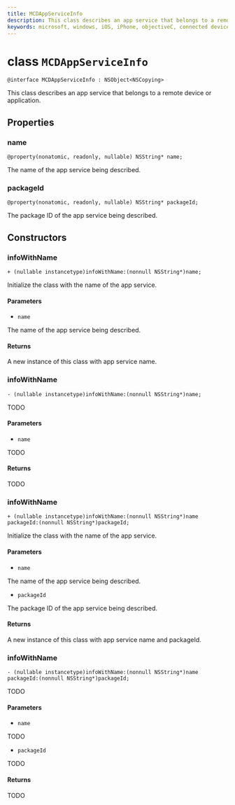 ```yaml
---
title: MCDAppServiceInfo
description: This class describes an app service that belongs to a remote device or application.
keywords: microsoft, windows, iOS, iPhone, objectiveC, connected devices, Project Rome
---
```


# class `MCDAppServiceInfo` 

```
@interface MCDAppServiceInfo : NSObject<NSCopying>
```  

This class describes an app service that belongs to a remote device or application.

## Properties

### name
`@property(nonatomic, readonly, nullable) NSString* name;`

The name of the app service being described.

### packageId
`@property(nonatomic, readonly, nullable) NSString* packageId;`

The package ID of the app service being described.

## Constructors

### infoWithName
`+ (nullable instancetype)infoWithName:(nonnull NSString*)name;`

Initialize the class with the name of the app service.

#### Parameters 
* `name` 

The name of the app service being described.

#### Returns
A new instance of this class with app service name.

### infoWithName
`- (nullable instancetype)infoWithName:(nonnull NSString*)name;`

TODO

#### Parameters 
* `name` 

TODO

#### Returns
TODO

### infoWithName
`+ (nullable instancetype)infoWithName:(nonnull NSString*)name packageId:(nonnull NSString*)packageId;`

Initialize the class with the name of the app service.

#### Parameters 
* `name` 

The name of the app service being described.

* `packageId` 

The package ID of the app service being described.

#### Returns
A new instance of this class with app service name and packageId.

### infoWithName
`- (nullable instancetype)infoWithName:(nonnull NSString*)name packageId:(nonnull NSString*)packageId;`

TODO

#### Parameters 
* `name` 

TODO

* `packageId` 

TODO

#### Returns
TODO
